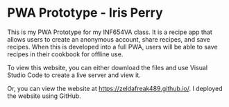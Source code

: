 # PWA Prototype - Iris Perry

This is my PWA Prototype for my INF654VA class. It is a recipe app that allows users to create an anonymous account, share recipes, and save recipes.
When this is developed into a full PWA, users will be able to save recipes in their cookbook for offline use.

To view this website, you can either download the files and use Visual Studio Code to create a live server and view it.

Or, you can view the website at https://zeldafreak489.github.io/. I deployed the website using GitHub.
